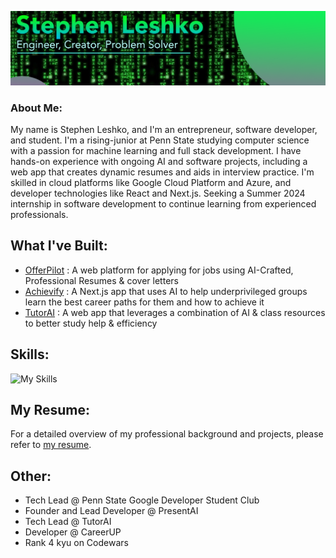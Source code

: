 
![](https://github.com/StephenLeshko/StephenLeshko/blob/main/GitHubBanner.png)
### About Me:
My name is Stephen Leshko, and I'm an entrepreneur, software developer, and student. I'm a rising-junior at Penn State studying computer science with a passion for machine learning and full stack development. I have hands-on experience with ongoing AI and software projects, including a web app that creates dynamic resumes and aids in interview practice. I'm skilled in cloud platforms like Google Cloud Platform and Azure, and developer technologies like React and Next.js. Seeking a Summer 2024 internship in software development to continue learning from experienced professionals.

## What I've Built:
* [OfferPilot](https://offerpilot.ai/?obdgj) : A web platform for applying for jobs using AI-Crafted, Professional Resumes & cover letters
* [Achievify](https://www.achievify.org/) : A Next.js app that uses AI to help underprivileged groups learn the best career paths for them and how to achieve it
* [TutorAI](https://tutorai-v1.vercel.app/) : A web app that leverages a combination of AI & class resources to better study help & efficiency

## Skills:
![My Skills](https://skillicons.dev/icons?i=js,py,react,nodejs,gcp,azure,tensorflow,java,firebase,flutter,css,c,mysql,github,discord)

## My Resume:
For a detailed overview of my professional background and projects, please refer to [my resume](https://github.com/StephenLeshko/StephenLeshko/blob/main/StephenLeshkoResume.pdf).

## Other:
* Tech Lead @ Penn State Google Developer Student Club
* Founder and Lead Developer @ PresentAI
* Tech Lead @ TutorAI
* Developer @ CareerUP
* Rank 4 kyu on Codewars
